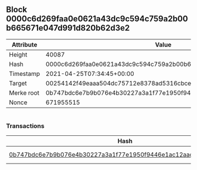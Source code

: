 ## Block 0000c6d269faa0e0621a43dc9c594c759a2b00b665671e047d991d820b62d3e2

Attribute | Value
--- | ---
Height | 40087
Hash | 0000c6d269faa0e0621a43dc9c594c759a2b00b665671e047d991d820b62d3e2
Timestamp | 2021-04-25T07:34:45+00:00
Target | 00254142f49eaaa504dc75712e8378ad5316cbcead634704b3734b6271167cc4
Merke root | 0b747bdc6e7b9b076e4b30227a3a1f77e1950f9446e1ac12aad2ec86c602564a
Nonce | 671955515

```

```

### Transactions

Hash | Amount
--- | ---
[0b747bdc6e7b9b076e4b30227a3a1f77e1950f9446e1ac12aad2ec86c602564a](0b747bdc6e7b9b076e4b30227a3a1f77e1950f9446e1ac12aad2ec86c602564a.md) | 10.00000000 SKEPTI 
